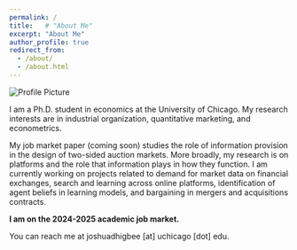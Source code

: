 ```yaml
---
permalink: /
title:   # "About Me"
excerpt: "About Me"
author_profile: true
redirect_from: 
  - /about/
  - /about.html
---
```


<img src="/images/Me%20cropped.jpg" alt="Profile Picture">

I am a Ph.D. student in economics at the University of Chicago.  My research interests are in industrial organization, quantitative marketing, and econometrics. 

My job market paper (coming soon) studies the role of information provision in the design of two-sided auction markets.
More broadly, my research is on platforms and the role that information plays in how they function.
I am currently working on projects related to demand for market data on financial exchanges, search and learning across online platforms, identification of agent beliefs in learning models, and bargaining in mergers and acquisitions contracts.

<b>I am on the 2024-2025 academic job market.</b>

You can reach me at joshuadhigbee [at] uchicago [dot] edu.

